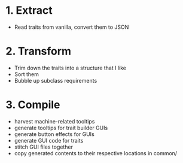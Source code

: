 # 1. Extract

- Read traits from vanilla, convert them to JSON

# 2. Transform

- Trim down the traits into a structure that I like
- Sort them
- Bubble up subclass requirements

# 3. Compile

- harvest machine-related tooltips
- generate tooltips for trait builder GUIs
- generate button effects for GUIs
- generate GUI code for traits
- stitch GUI files together
- copy generated contents to their respective locations in common/

